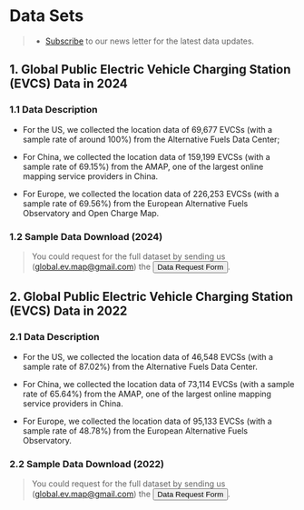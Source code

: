 # Data Sets

> - [Subscribe](https://docs.google.com/forms/d/e/1FAIpQLSee3mhBgstlslpNp1UDsA4isU6-iz9m7eFLyJQVAOQuAHwDQg/viewform?usp=dialog) to our news letter for the latest data updates.

## 1. Global Public Electric Vehicle Charging Station (EVCS) Data in 2024

### 1.1 Data Description

- For the US, we collected the location data of 69,677 EVCSs (with a sample rate of around 100%) from the Alternative Fuels Data Center;

- For China, we collected the location data of 159,199 EVCSs (with a sample rate of 69.15%) from the AMAP, one of the largest online mapping service providers in China.

- For Europe, we collected the location data of 226,253 EVCSs (with a sample rate of 69.56%) from the European Alternative Fuels Observatory and Open Charge Map.

### 1.2 Sample Data Download (2024)

> You could request for the full dataset by sending us (global.ev.map@gmail.com) the <a><button onclick="window.open('./ApplicationForm.docx')">Data Request Form</button></a>.

<dataBtns :dataSrc="myData24" />

## 2. Global Public Electric Vehicle Charging Station (EVCS) Data in 2022

### 2.1 Data Description

- For the US, we collected the location data of 46,548 EVCSs (with a sample rate of 87.02%) from the Alternative Fuels Data Center.

- For China, we collected the location data of 73,114 EVCSs (with a sample rate of 65.64%) from the AMAP, one of the largest online mapping service providers in China. 

- For Europe, we collected the location data of 95,133 EVCSs (with a sample rate of 48.78%) from the European Alternative Fuels Observatory.

### 2.2 Sample Data Download (2022)

> You could request for the full dataset by sending us (global.ev.map@gmail.com) the <a><button onclick="window.open('./ApplicationForm.docx')">Data Request Form</button></a>.

<dataBtns :dataSrc="myData" />

<script setup>
    import { ref } from 'vue';
    import { data } from '@/loader/csv.data.js';
    import { data as data24} from '@/loader/csv2.data.js';
    import dataBtns from '@/components/Databtns.vue';

    const myData = ref(data);
    const myData24 = ref(data24);

</script>

<style scoped>

</style>
